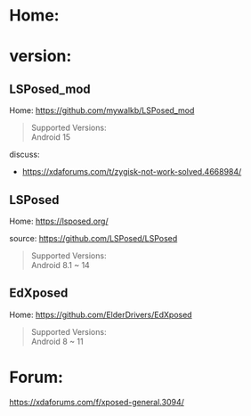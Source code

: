# Home:

# version:
## LSPosed_mod
Home: https://github.com/mywalkb/LSPosed_mod

>Supported Versions:  
>Android 15

discuss:
- https://xdaforums.com/t/zygisk-not-work-solved.4668984/

## LSPosed
Home: https://lsposed.org/

source: https://github.com/LSPosed/LSPosed

>Supported Versions:  
>Android 8.1 ~ 14

## EdXposed
Home: https://github.com/ElderDrivers/EdXposed

>Supported Versions:  
>Android 8 ~ 11

# Forum:
https://xdaforums.com/f/xposed-general.3094/
